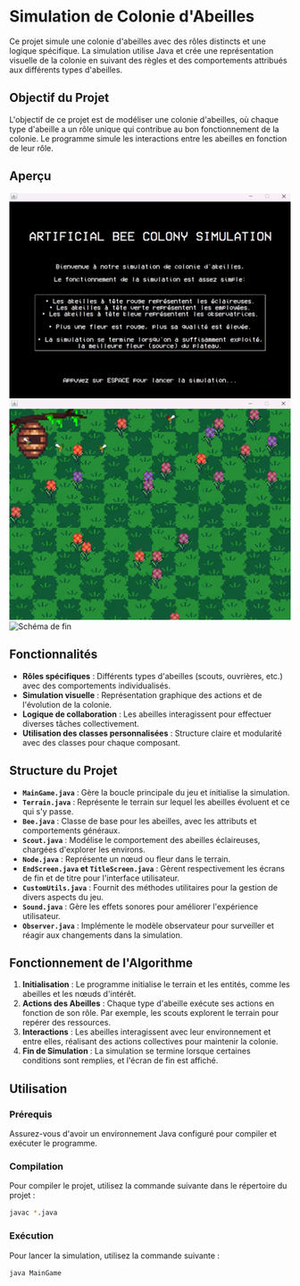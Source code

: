 # Simulation de Colonie d'Abeilles

Ce projet simule une colonie d'abeilles avec des rôles distincts et une logique spécifique. La simulation utilise Java et crée une représentation visuelle de la colonie en suivant des règles et des comportements attribués aux différents types d'abeilles.

## Objectif du Projet

L'objectif de ce projet est de modéliser une colonie d'abeilles, où chaque type d'abeille a un rôle unique qui contribue au bon fonctionnement de la colonie. Le programme simule les interactions entre les abeilles en fonction de leur rôle.

## Aperçu

![Ecran titre](./accueil.png)
![Simulation](./simulation.png)
![Schéma de fin](./end.png)

## Fonctionnalités

- **Rôles spécifiques** : Différents types d'abeilles (scouts, ouvrières, etc.) avec des comportements individualisés.
- **Simulation visuelle** : Représentation graphique des actions et de l'évolution de la colonie.
- **Logique de collaboration** : Les abeilles interagissent pour effectuer diverses tâches collectivement.
- **Utilisation des classes personnalisées** : Structure claire et modularité avec des classes pour chaque composant.

## Structure du Projet

- **`MainGame.java`** : Gère la boucle principale du jeu et initialise la simulation.
- **`Terrain.java`** : Représente le terrain sur lequel les abeilles évoluent et ce qui s'y passe.
- **`Bee.java`** : Classe de base pour les abeilles, avec les attributs et comportements généraux.
- **`Scout.java`** : Modélise le comportement des abeilles éclaireuses, chargées d'explorer les environs.
- **`Node.java`** : Représente un nœud ou fleur dans le terrain.
- **`EndScreen.java` et `TitleScreen.java`** : Gèrent respectivement les écrans de fin et de titre pour l'interface utilisateur.
- **`CustomUtils.java`** : Fournit des méthodes utilitaires pour la gestion de divers aspects du jeu.
- **`Sound.java`** : Gère les effets sonores pour améliorer l'expérience utilisateur.
- **`Observer.java`** : Implémente le modèle observateur pour surveiller et réagir aux changements dans la simulation.

## Fonctionnement de l'Algorithme

1. **Initialisation** : Le programme initialise le terrain et les entités, comme les abeilles et les nœuds d'intérêt.
2. **Actions des Abeilles** : Chaque type d'abeille exécute ses actions en fonction de son rôle. Par exemple, les scouts explorent le terrain pour repérer des ressources.
3. **Interactions** : Les abeilles interagissent avec leur environnement et entre elles, réalisant des actions collectives pour maintenir la colonie.
4. **Fin de Simulation** : La simulation se termine lorsque certaines conditions sont remplies, et l'écran de fin est affiché.

## Utilisation

### Prérequis

Assurez-vous d'avoir un environnement Java configuré pour compiler et exécuter le programme.

### Compilation

Pour compiler le projet, utilisez la commande suivante dans le répertoire du projet :
```bash
javac *.java
```

### Exécution

Pour lancer la simulation, utilisez la commande suivante :
```bash
java MainGame
```
